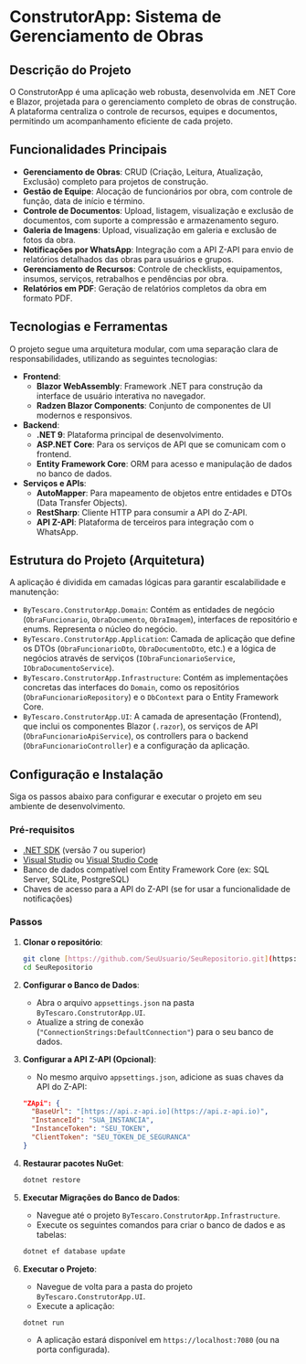 # ConstrutorApp: Sistema de Gerenciamento de Obras

## Descrição do Projeto

O ConstrutorApp é uma aplicação web robusta, desenvolvida em .NET Core e Blazor, projetada para o gerenciamento completo de obras de construção. A plataforma centraliza o controle de recursos, equipes e documentos, permitindo um acompanhamento eficiente de cada projeto.

## Funcionalidades Principais

* **Gerenciamento de Obras**: CRUD (Criação, Leitura, Atualização, Exclusão) completo para projetos de construção.
* **Gestão de Equipe**: Alocação de funcionários por obra, com controle de função, data de início e término.
* **Controle de Documentos**: Upload, listagem, visualização e exclusão de documentos, com suporte a compressão e armazenamento seguro.
* **Galeria de Imagens**: Upload, visualização em galeria e exclusão de fotos da obra.
* **Notificações por WhatsApp**: Integração com a API Z-API para envio de relatórios detalhados das obras para usuários e grupos.
* **Gerenciamento de Recursos**: Controle de checklists, equipamentos, insumos, serviços, retrabalhos e pendências por obra.
* **Relatórios em PDF**: Geração de relatórios completos da obra em formato PDF.

## Tecnologias e Ferramentas

O projeto segue uma arquitetura modular, com uma separação clara de responsabilidades, utilizando as seguintes tecnologias:

* **Frontend**:
    * **Blazor WebAssembly**: Framework .NET para construção da interface de usuário interativa no navegador.
    * **Radzen Blazor Components**: Conjunto de componentes de UI modernos e responsivos.
* **Backend**:
    * **.NET 9**: Plataforma principal de desenvolvimento.
    * **ASP.NET Core**: Para os serviços de API que se comunicam com o frontend.
    * **Entity Framework Core**: ORM para acesso e manipulação de dados no banco de dados.
* **Serviços e APIs**:
    * **AutoMapper**: Para mapeamento de objetos entre entidades e DTOs (Data Transfer Objects).
    * **RestSharp**: Cliente HTTP para consumir a API do Z-API.
    * **API Z-API**: Plataforma de terceiros para integração com o WhatsApp.

## Estrutura do Projeto (Arquitetura)

A aplicação é dividida em camadas lógicas para garantir escalabilidade e manutenção:

* `ByTescaro.ConstrutorApp.Domain`: Contém as entidades de negócio (`ObraFuncionario`, `ObraDocumento`, `ObraImagem`), interfaces de repositório e enums. Representa o núcleo do negócio.
* `ByTescaro.ConstrutorApp.Application`: Camada de aplicação que define os DTOs (`ObraFuncionarioDto`, `ObraDocumentoDto`, etc.) e a lógica de negócios através de serviços (`IObraFuncionarioService`, `IObraDocumentoService`).
* `ByTescaro.ConstrutorApp.Infrastructure`: Contém as implementações concretas das interfaces do `Domain`, como os repositórios (`ObraFuncionarioRepository`) e o `DbContext` para o Entity Framework Core.
* `ByTescaro.ConstrutorApp.UI`: A camada de apresentação (Frontend), que inclui os componentes Blazor (`.razor`), os serviços de API (`ObraFuncionarioApiService`), os controllers para o backend (`ObraFuncionarioController`) e a configuração da aplicação.

## Configuração e Instalação

Siga os passos abaixo para configurar e executar o projeto em seu ambiente de desenvolvimento.

### Pré-requisitos

* [.NET SDK](https://dotnet.microsoft.com/download) (versão 7 ou superior)
* [Visual Studio](https://visualstudio.microsoft.com/) ou [Visual Studio Code](https://code.visualstudio.com/)
* Banco de dados compatível com Entity Framework Core (ex: SQL Server, SQLite, PostgreSQL)
* Chaves de acesso para a API do Z-API (se for usar a funcionalidade de notificações)

### Passos

1.  **Clonar o repositório**:
    ```bash
    git clone [https://github.com/SeuUsuario/SeuRepositorio.git](https://github.com/SeuUsuario/SeuRepositorio.git)
    cd SeuRepositorio
    ```

2.  **Configurar o Banco de Dados**:
    * Abra o arquivo `appsettings.json` na pasta `ByTescaro.ConstrutorApp.UI`.
    * Atualize a string de conexão (`"ConnectionStrings:DefaultConnection"`) para o seu banco de dados.

3.  **Configurar a API Z-API (Opcional)**:
    * No mesmo arquivo `appsettings.json`, adicione as suas chaves da API do Z-API:
    ```json
    "ZApi": {
      "BaseUrl": "[https://api.z-api.io](https://api.z-api.io)",
      "InstanceId": "SUA_INSTANCIA",
      "InstanceToken": "SEU_TOKEN",
      "ClientToken": "SEU_TOKEN_DE_SEGURANCA"
    }
    ```

4.  **Restaurar pacotes NuGet**:
    ```bash
    dotnet restore
    ```

5.  **Executar Migrações do Banco de Dados**:
    * Navegue até o projeto `ByTescaro.ConstrutorApp.Infrastructure`.
    * Execute os seguintes comandos para criar o banco de dados e as tabelas:
    ```bash
    dotnet ef database update
    ```

6.  **Executar o Projeto**:
    * Navegue de volta para a pasta do projeto `ByTescaro.ConstrutorApp.UI`.
    * Execute a aplicação:
    ```bash
    dotnet run
    ```
    * A aplicação estará disponível em `https://localhost:7080` (ou na porta configurada).
